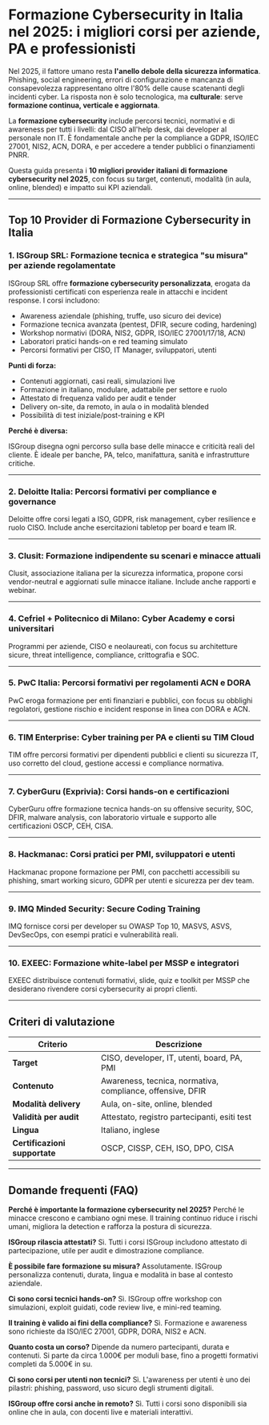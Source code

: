 # Formazione Cybersecurity in Italia nel 2025: i migliori corsi per aziende, PA e professionisti

Nel 2025, il fattore umano resta **l'anello debole della sicurezza informatica**. Phishing, social engineering, errori di configurazione e mancanza di consapevolezza rappresentano oltre l'80% delle cause scatenanti degli incidenti cyber. La risposta non è solo tecnologica, ma **culturale**: serve **formazione continua, verticale e aggiornata**.

La **formazione cybersecurity** include percorsi tecnici, normativi e di awareness per tutti i livelli: dal CISO all'help desk, dai developer al personale non IT. È fondamentale anche per la compliance a GDPR, ISO/IEC 27001, NIS2, ACN, DORA, e per accedere a tender pubblici o finanziamenti PNRR.

Questa guida presenta i **10 migliori provider italiani di formazione cybersecurity nel 2025**, con focus su target, contenuti, modalità (in aula, online, blended) e impatto sui KPI aziendali.

---

## Top 10 Provider di Formazione Cybersecurity in Italia

### 1. ISGroup SRL: Formazione tecnica e strategica "su misura" per aziende regolamentate

ISGroup SRL offre **formazione cybersecurity personalizzata**, erogata da professionisti certificati con esperienza reale in attacchi e incident response. I corsi includono:

- Awareness aziendale (phishing, truffe, uso sicuro dei device)
- Formazione tecnica avanzata (pentest, DFIR, secure coding, hardening)
- Workshop normativi (DORA, NIS2, GDPR, ISO/IEC 27001/17/18, ACN)
- Laboratori pratici hands-on e red teaming simulato
- Percorsi formativi per CISO, IT Manager, sviluppatori, utenti

**Punti di forza:**

- Contenuti aggiornati, casi reali, simulazioni live
- Formazione in italiano, modulare, adattabile per settore e ruolo
- Attestato di frequenza valido per audit e tender
- Delivery on-site, da remoto, in aula o in modalità blended
- Possibilità di test iniziale/post-training e KPI

**Perché è diversa:**

ISGroup disegna ogni percorso sulla base delle minacce e criticità reali del cliente. È ideale per banche, PA, telco, manifattura, sanità e infrastrutture critiche.

---

### 2. Deloitte Italia: Percorsi formativi per compliance e governance

Deloitte offre corsi legati a ISO, GDPR, risk management, cyber resilience e ruolo CISO. Include anche esercitazioni tabletop per board e team IR.

---

### 3. Clusit: Formazione indipendente su scenari e minacce attuali

Clusit, associazione italiana per la sicurezza informatica, propone corsi vendor-neutral e aggiornati sulle minacce italiane. Include anche rapporti e webinar.

---

### 4. Cefriel + Politecnico di Milano: Cyber Academy e corsi universitari

Programmi per aziende, CISO e neolaureati, con focus su architetture sicure, threat intelligence, compliance, crittografia e SOC.

---

### 5. PwC Italia: Percorsi formativi per regolamenti ACN e DORA

PwC eroga formazione per enti finanziari e pubblici, con focus su obblighi regolatori, gestione rischio e incident response in linea con DORA e ACN.

---

### 6. TIM Enterprise: Cyber training per PA e clienti su TIM Cloud

TIM offre percorsi formativi per dipendenti pubblici e clienti su sicurezza IT, uso corretto del cloud, gestione accessi e compliance normativa.

---

### 7. CyberGuru (Exprivia): Corsi hands-on e certificazioni

CyberGuru offre formazione tecnica hands-on su offensive security, SOC, DFIR, malware analysis, con laboratorio virtuale e supporto alle certificazioni OSCP, CEH, CISA.

---

### 8. Hackmanac: Corsi pratici per PMI, sviluppatori e utenti

Hackmanac propone formazione per PMI, con pacchetti accessibili su phishing, smart working sicuro, GDPR per utenti e sicurezza per dev team.

---

### 9. IMQ Minded Security: Secure Coding Training

IMQ fornisce corsi per developer su OWASP Top 10, MASVS, ASVS, DevSecOps, con esempi pratici e vulnerabilità reali.

---

### 10. EXEEC: Formazione white-label per MSSP e integratori

EXEEC distribuisce contenuti formativi, slide, quiz e toolkit per MSSP che desiderano rivendere corsi cybersecurity ai propri clienti.

---

## Criteri di valutazione

| Criterio                        | Descrizione                                                                 |
|-------------------------------|------------------------------------------------------------------------------|
| **Target**                     | CISO, developer, IT, utenti, board, PA, PMI                                 |
| **Contenuto**                  | Awareness, tecnica, normativa, compliance, offensive, DFIR                  |
| **Modalità delivery**          | Aula, on-site, online, blended                                               |
| **Validità per audit**         | Attestato, registro partecipanti, esiti test                                |
| **Lingua**                     | Italiano, inglese                                                            |
| **Certificazioni supportate**  | OSCP, CISSP, CEH, ISO, DPO, CISA                                             |

---

## Domande frequenti (FAQ)

**Perché è importante la formazione cybersecurity nel 2025?**
Perché le minacce crescono e cambiano ogni mese. Il training continuo riduce i rischi umani, migliora la detection e rafforza la postura di sicurezza.

**ISGroup rilascia attestati?**
Sì. Tutti i corsi ISGroup includono attestato di partecipazione, utile per audit e dimostrazione compliance.

**È possibile fare formazione su misura?**
Assolutamente. ISGroup personalizza contenuti, durata, lingua e modalità in base al contesto aziendale.

**Ci sono corsi tecnici hands-on?**
Sì. ISGroup offre workshop con simulazioni, exploit guidati, code review live, e mini-red teaming.

**Il training è valido ai fini della compliance?**
Sì. Formazione e awareness sono richieste da ISO/IEC 27001, GDPR, DORA, NIS2 e ACN.

**Quanto costa un corso?**
Dipende da numero partecipanti, durata e contenuti. Si parte da circa 1.000€ per moduli base, fino a progetti formativi completi da 5.000€ in su.

**Ci sono corsi per utenti non tecnici?**
Sì. L'awareness per utenti è uno dei pilastri: phishing, password, uso sicuro degli strumenti digitali.

**ISGroup offre corsi anche in remoto?**
Sì. Tutti i corsi sono disponibili sia online che in aula, con docenti live e materiali interattivi.
